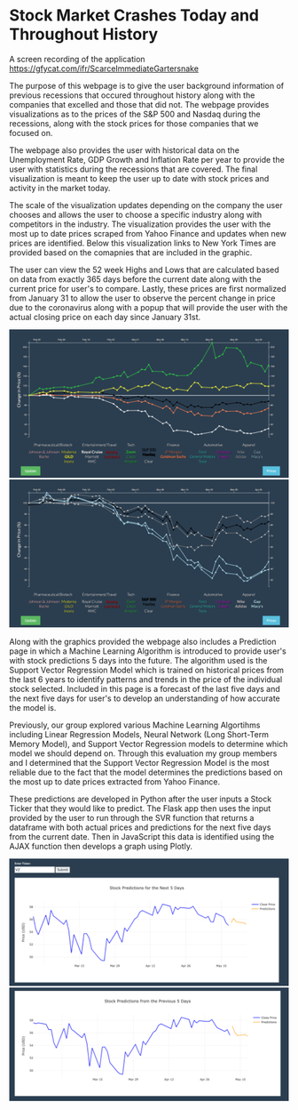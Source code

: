 # Stock Market Crashes Today and Throughout History

A screen recording of the application https://gfycat.com/ifr/ScarceImmediateGartersnake 

The purpose of this webpage is to give the user background information of previous recessions that occured throughout history along with the companies that excelled and those that did not. The webpage provides visualizations as to the prices of the S&P 500 and Nasdaq during the recessions, along with the stock prices for those companies that we focused on. 

The webpage also provides the user with historical data on the Unemployment Rate, GDP Growth and Inflation Rate per year to provide the user with statistics during the recessions that are covered. The final visualization is meant to keep the user up to date with stock prices and activity in the market today.

The scale of the visualization updates depending on the company the user chooses and allows the user to choose a specific industry along with competitors in the industry. The visualization provides the user with the most up to date prices scraped from Yahoo Finance and updates when new prices are identified. Below this visualization links to New York Times are provided based on the comapnies that are included in the graphic. 

The user can view the 52 week Highs and Lows that are calculated based on data from exactly 365 days before the current date along with the current price for user's to compare. Lastly, these prices are first normalized from January 31 to allow the user to observe the percent change in price due to the coronavirus along with a popup that will provide the user with the actual closing price on each day since January 31st. 

![](static/images/Screen%20Shot%202020-04-08%20at%203.05.19%20PM.png)
![](static/images/Screen%20Shot%202020-04-08%20at%203.06.08%20PM.png)

Along with the graphics provided the webpage also includes a Prediction page in which a Machine Learning Algorithm is introduced to provide user's with stock predictions 5 days into the future. The algorithm used is the Support Vector Regression Model which is trained on historical prices from the last 6 years to identify patterns and trends in the price of the individual stock selected. Included in this page is a forecast of the last five days and the next five days for user's to develop an understanding of how accurate the model is. 

Previously, our group explored various Machine Learning Algortihms including Linear Regression Models, Neural Network (Long Short-Term Memory Model), and Support Vector Regression models to determine which model we should depend on. Through this evaluation my group members and I determined that the Support Vector Regression Model is the most reliable due to the fact that the model determines the predictions based on the most up to date prices extracted from Yahoo Finance.

These predictions are developed in Python after the user inputs a Stock Ticker that they would like to predict. The Flask app then uses the input provided by the user to run through the SVR function that returns a dataframe with both actual prices and predictions for the next five days from the current date. Then in JavaScript this data is identified using the AJAX function then develops a graph using Plotly.

![](static/images/predict1.png)
![](static/images/predict2.png)
